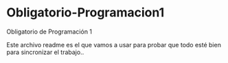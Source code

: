 # Obligatorio-Programacion1
Obligatorio de Programación 1

Este archivo readme es el que vamos a usar para probar
que todo esté bien para sincronizar el trabajo..
